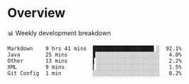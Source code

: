 # Overview

📊 Weekly development breakdown

```text
Markdown    9 hrs 41 mins  ███████████████████▎░  92.1%
Java        25 mins        ▊░░░░░░░░░░░░░░░░░░░░   4.0%
Other       13 mins        ▍░░░░░░░░░░░░░░░░░░░░   2.2%
XML         9 mins         ▎░░░░░░░░░░░░░░░░░░░░   1.5%
Git Config  1 min          ░░░░░░░░░░░░░░░░░░░░░   0.2%
```
